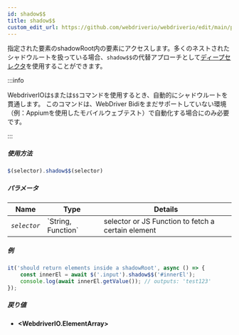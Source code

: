 ```yaml
---
id: shadow$$
title: shadow$$
custom_edit_url: https://github.com/webdriverio/webdriverio/edit/main/packages/webdriverio/src/commands/element/shadow$$.ts
---
```


指定された要素のshadowRoot内の要素にアクセスします。多くのネストされたシャドウルートを扱っている場合、`shadow$$`の代替アプローチとして[ディープセレクタ](https://webdriver.io/docs/selectors#deep-selectors)を使用することができます。

:::info

WebdriverIOは`$`または`$$`コマンドを使用するとき、自動的にシャドウルートを貫通します。
このコマンドは、WebDriver Bidiをまだサポートしていない環境（例：Appiumを使用したモバイルウェブテスト）で自動化する場合にのみ必要です。

:::

##### 使用方法

```js
$(selector).shadow$$(selector)
```

##### パラメータ

<table>
  <thead>
    <tr>
      <th>Name</th><th>Type</th><th>Details</th>
    </tr>
  </thead>
  <tbody>
    <tr>
      <td><code><var>selector</var></code></td>
      <td>`String, Function`</td>
      <td>selector or JS Function to fetch a certain element</td>
    </tr>
  </tbody>
</table>

##### 例

```js title="shadow$$.js"
it('should return elements inside a shadowRoot', async () => {
    const innerEl = await $('.input').shadow$$('#innerEl');
    console.log(await innerEl.getValue()); // outputs: 'test123'
});
```

##### 戻り値

- **&lt;WebdriverIO.ElementArray&gt;**